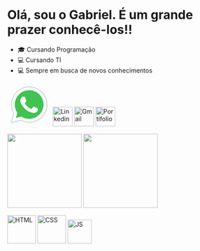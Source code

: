 <h1>Olá, sou o <strong>Gabriel</strong>. É um grande prazer conhecê-los!!</h1>

<ul dir="auto">
<li><g-emoji class="g-emoji" alias="mortar_board" fallback-src="https://github.githubassets.com/images/icons/emoji/unicode/1f393.png">🎓</g-emoji> Cursando Programação</li>
<li><g-emoji class="g-emoji" alias="computer" fallback-src="https://github.githubassets.com/images/icons/emoji/unicode/1f4bb.png">💻</g-emoji> Cursando TI</li>
<li><g-emoji class="g-emoji" alias="computer" fallback-src="https://github.githubassets.com/images/icons/emoji/unicode/1f4bb.png">💻</g-emoji> Sempre em busca de novos conhecimentos</li>
</ul>

<i class="fa-brands fa-whatsapp" style="color: #ffffff;"></i>
<a href="https://api.whatsapp.com/send/?phone=5512997935579&amp;text&amp;type=phone_number&amp;app_absent=0" rel="nofollow"><svg xmlns="http://www.w3.org/2000/svg" x="0px" y="0px" width="100" height="100" viewBox="0 0 48 48">
<path fill="#fff" d="M4.9,43.3l2.7-9.8C5.9,30.6,5,27.3,5,24C5,13.5,13.5,5,24,5c5.1,0,9.8,2,13.4,5.6	C41,14.2,43,18.9,43,24c0,10.5-8.5,19-19,19c0,0,0,0,0,0h0c-3.2,0-6.3-0.8-9.1-2.3L4.9,43.3z"></path><path fill="#fff" d="M4.9,43.8c-0.1,0-0.3-0.1-0.4-0.1c-0.1-0.1-0.2-0.3-0.1-0.5L7,33.5c-1.6-2.9-2.5-6.2-2.5-9.6	C4.5,13.2,13.3,4.5,24,4.5c5.2,0,10.1,2,13.8,5.7c3.7,3.7,5.7,8.6,5.7,13.8c0,10.7-8.7,19.5-19.5,19.5c-3.2,0-6.3-0.8-9.1-2.3	L5,43.8C5,43.8,4.9,43.8,4.9,43.8z"></path><path fill="#cfd8dc" d="M24,5c5.1,0,9.8,2,13.4,5.6C41,14.2,43,18.9,43,24c0,10.5-8.5,19-19,19h0c-3.2,0-6.3-0.8-9.1-2.3	L4.9,43.3l2.7-9.8C5.9,30.6,5,27.3,5,24C5,13.5,13.5,5,24,5 M24,43L24,43L24,43 M24,43L24,43L24,43 M24,4L24,4C13,4,4,13,4,24	c0,3.4,0.8,6.7,2.5,9.6L3.9,43c-0.1,0.3,0,0.7,0.3,1c0.2,0.2,0.4,0.3,0.7,0.3c0.1,0,0.2,0,0.3,0l9.7-2.5c2.8,1.5,6,2.2,9.2,2.2	c11,0,20-9,20-20c0-5.3-2.1-10.4-5.8-14.1C34.4,6.1,29.4,4,24,4L24,4z"></path><path fill="#40c351" d="M35.2,12.8c-3-3-6.9-4.6-11.2-4.6C15.3,8.2,8.2,15.3,8.2,24c0,3,0.8,5.9,2.4,8.4L11,33l-1.6,5.8	l6-1.6l0.6,0.3c2.4,1.4,5.2,2.2,8,2.2h0c8.7,0,15.8-7.1,15.8-15.8C39.8,19.8,38.2,15.8,35.2,12.8z"></path><path fill="#fff" fill-rule="evenodd" d="M19.3,16c-0.4-0.8-0.7-0.8-1.1-0.8c-0.3,0-0.6,0-0.9,0	s-0.8,0.1-1.3,0.6c-0.4,0.5-1.7,1.6-1.7,4s1.7,4.6,1.9,4.9s3.3,5.3,8.1,7.2c4,1.6,4.8,1.3,5.7,1.2c0.9-0.1,2.8-1.1,3.2-2.3	c0.4-1.1,0.4-2.1,0.3-2.3c-0.1-0.2-0.4-0.3-0.9-0.6s-2.8-1.4-3.2-1.5c-0.4-0.2-0.8-0.2-1.1,0.2c-0.3,0.5-1.2,1.5-1.5,1.9	c-0.3,0.3-0.6,0.4-1,0.1c-0.5-0.2-2-0.7-3.8-2.4c-1.4-1.3-2.4-2.8-2.6-3.3c-0.3-0.5,0-0.7,0.2-1c0.2-0.2,0.5-0.6,0.7-0.8	c0.2-0.3,0.3-0.5,0.5-0.8c0.2-0.3,0.1-0.6,0-0.8C20.6,19.3,19.7,17,19.3,16z" clip-rule="evenodd"></path>
</svg></a>
<a href="https://www.linkedin.com/in/GabrielLFelicio/" rel="nofollow"><img src="https://cdn.discordapp.com/attachments/706703254817603604/1141389052684271687/linkedin.png" target="_blank" alt="Linkedin" data-canonical-src="https://img.shields.io/badge/LinkedIn-0077B5?style=for-the-badge&amp;logo=linkedin&amp;logoColor=white" style="height: 45px;"></a>
<a href="mailto:gabrielfelilemes@gmail.com"><img src="https://cdn.discordapp.com/attachments/706703254817603604/1141390195720196126/gmail.png" target="_blank" alt="Gmail" data-canonical-src="https://img.shields.io/badge/Gmail-D14836?style=for-the-badge&amp;logo=gmail&amp;logoColor=white" style="height: 45px;"></a>
 <a href="https://xaauuzin.github.io/Portifolio/index.html" target="_blank" rel="nofollow"><img src="https://cdn.discordapp.com/attachments/706703254817603604/1141391359081713715/www.png" alt="Portifolio" data-canonical-src="https://img.shields.io/badge/website-000000?style=for-the-badge&amp;logo=About.me&amp;logoColor=white" style="height: 45px;"></a>

<img height="170em" src="https://github-readme-stats.vercel.app/api?username=XaauuziN&theme=dark&show_icons=true&hide_border=false&count_private=true" data-canonical-src="https://github-readme-stats.vercel.app/api?username=xaauuzin&show_icons=true&theme=github_dark&include_all_commits=truecount_private=true" style="max-width: 100%;"> <img height="170em" src="https://github-readme-stats.vercel.app/api/top-langs/?username=XaauuziN&theme=dark&show_icons=true&hide_border=false&layout=compact" data-canonical-src="https://github-readme-stats.vercel.app/api/top-langs/?username=XaauuziN&layout=compact&langs_count=7&theme=github_dark" style="max-width: 100%"> 

<img height="65em" src="https://cdn.discordapp.com/attachments/706703254817603604/1141396728017334334/html-5.png" alt="HTML" style: max> <img height="65em" src="https://cdn.discordapp.com/attachments/706703254817603604/1141396706919977060/css-3.png" alt="CSS" style: max> <img height="55em" src="https://cdn.discordapp.com/attachments/706703254817603604/1141397468790136922/script-java.png" alt="JS" style: max>
 
